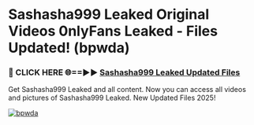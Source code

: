 # Sashasha999 Leaked Original Videos 0nlyFans Leaked - Files Updated! (bpwda)

<h3>🔴 CLICK HERE 🌐==►► <a href="https://tinyurl.com/2jnfzry5" rel="nofollow">Sashasha999 Leaked Updated Files</a></h3>

Get Sashasha999 Leaked and all content. Now you can access all videos and pictures of Sashasha999 Leaked. New Updated Files 2025!

[![bpwda](https://i.imgur.com/GyGTBgg.gif)](https://tinyurl.com/2jnfzry5)
